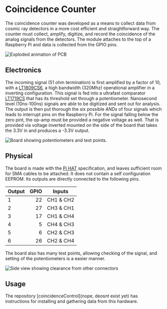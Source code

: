 # Coincidence Counter
The coincidence counter was developed as a means to collect data from cosmic ray detectors in a more cost efficient and straightforward way. The counter must collect, amplify, digitize, and record the coincidence of the analog signals from the detectors. The module attaches to the top of a Raspberry Pi and data is collected from the GPIO pins.

![][exploded]

## Electronics
The incoming signal (51 ohm termination) is first amplified by a factor of 10, with a [LT1809CS6](http://cds.linear.com/docs/en/datasheet/180910fa.pdf), a high bandwidth (320Mhz) operational amplifier in a inverting configuration. This signal is fed into a ultrafast comparator [LT1719CS](http://cds.linear.com/docs/en/datasheet/1719fa.pdf) that has its threshold set through a potentiometer. Nanosecond level (10ns-100ns) signals are able to be digitized and sent out for analysis. The output is then put thorough the six possible *ANDs* of four signals which leads to interrupt pins on the Raspberry Pi. For the signal falling below the zero pint, the op-amp must be provided a negative voltage as well. That is provided via voltage inverted mounted on the side of the board that takes the 3.3V in and produces a -3.3V output.

![][anodeIsoPi]

## Physical
The board is made with the [Pi HAT](https://github.com/raspberrypi/hats) specification, and leaves sufficient room for SMA cables to be attached. It does not contain a self configuration EEPROM. Its outputs are directly connected to the following pins.

| Output | GPIO | Inputs    |
| ------ | ----:| --------- |
| 1      | 22   | CH1 & CH2 |
| 2      | 27   | CH3 & CH1 |
| 3      | 17   | CH1 & CH4 |
| 4      |  5   | CH4 & CH3 |
| 5      |  6   | CH2 & CH3 |
| 6      | 26   | CH2 & CH4 |

The board also has many test points, allowing checking of the signal, and setting of the potentiometers is a easier manner.

![][anodeSidePi]

## Usage
The repository [coincidenceControl](nope, deosnt exist yet) has instructions for installing and gathering data from this hardware.

[exploded]: cad/renderings/exploded.gif "Exploded animation of PCB"
[anodeSidePi]: cad/renderings/anodeSidePi.jpg "Side view showing clearance from other connectors"
[anodeIsoPi]: cad/renderings/anodeIsoPi.jpg "Board showing potentiometers and test points."
